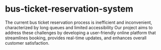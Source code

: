 # bus-ticket-reservation-system
   The current bus ticket reservation process is inefficient and inconvenient, characterized by long queues and limited accessibility​  Our project aims to address these challenges by developing a user-friendly online platform that streamlines booking, provides real-time updates, and enhances overall customer satisfaction.
